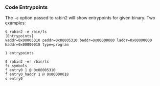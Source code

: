 ### Code Entrypoints

The `-e` option passed to rabin2 will show entrypoints for given binary. Two examples:

```console
$ rabin2 -e /bin/ls
[Entrypoints]
vaddr=0x00005310 paddr=0x00005310 baddr=0x00000000 laddr=0x00000000 haddr=0x00000018 type=program

1 entrypoints

$ rabin2 -er /bin/ls
fs symbols
f entry0 1 @ 0x00005310
f entry0_haddr 1 @ 0x00000018
s entry0
```
